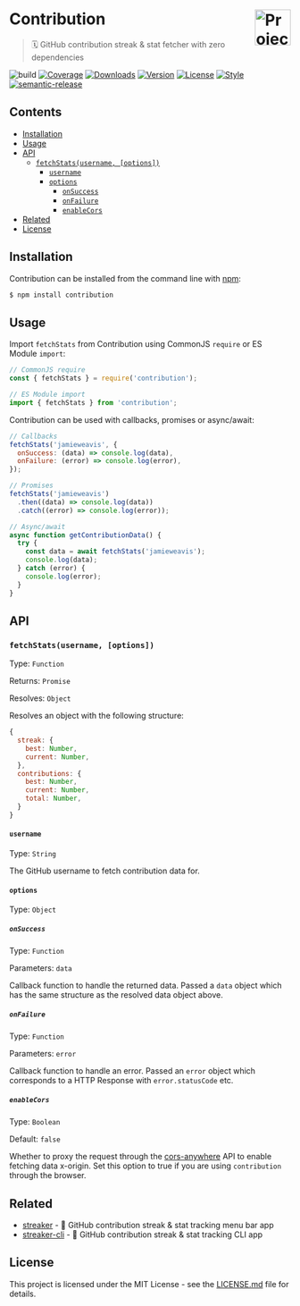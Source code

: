 # Contribution <img src="https://twemoji.maxcdn.com/2/svg/1f4c5.svg" height="64" alt="Project Logo" align="right">

> 🗓 GitHub contribution streak & stat fetcher with zero dependencies

![build](https://github.com/jamieweavis/contribution/workflows/build/badge.svg)
[![Coverage](https://img.shields.io/codecov/c/github/jamieweavis/contribution.svg)](https://codecov.io/gh/jamieweavis/contribution)
[![Downloads](https://img.shields.io/npm/dt/contribution.svg)](https://npmjs.com/package/contribution)
[![Version](https://img.shields.io/npm/v/contribution.svg)](https://github.com/jamieweavis/contribution/releases)
[![License](https://img.shields.io/badge/license-MIT-blue.svg)](https://github.com/jamieweavis/contribution/blob/main/LICENSE.md)
[![Style](https://img.shields.io/badge/code_style-prettier-ff69b4.svg)](https://github.com/prettier/prettier)
[![semantic-release](https://img.shields.io/badge/%20%20%F0%9F%93%A6%F0%9F%9A%80-semantic--release-e10079.svg)](https://github.com/semantic-release/semantic-release)

## Contents

- [Installation](#installation)
- [Usage](#usage)
- [API](#api)
  - [`fetchStats(username, [options])`](#fetchstatsusername-options)
    - [`username`](#username)
    - [`options`](#options)
      - [`onSuccess`](#onsuccess)
      - [`onFailure`](#onfailure)
      - [`enableCors`](#enablecors)
- [Related](#related)
- [License](#license)

## Installation

Contribution can be installed from the command line with [npm](https://www.npmjs.com/):

```sh
$ npm install contribution
```

## Usage

Import `fetchStats` from Contribution using CommonJS `require` or ES Module `import`:

```javascript
// CommonJS require
const { fetchStats } = require('contribution');

// ES Module import
import { fetchStats } from 'contribution';
```

Contribution can be used with callbacks, promises or async/await:

```javascript
// Callbacks
fetchStats('jamieweavis', {
  onSuccess: (data) => console.log(data),
  onFailure: (error) => console.log(error),
});

// Promises
fetchStats('jamieweavis')
  .then((data) => console.log(data))
  .catch((error) => console.log(error));

// Async/await
async function getContributionData() {
  try {
    const data = await fetchStats('jamieweavis');
    console.log(data);
  } catch (error) {
    console.log(error);
  }
}
```

## API

### `fetchStats(username, [options])`

Type: `Function`

Returns: `Promise`

Resolves: `Object`

Resolves an object with the following structure:

```javascript
{
  streak: {
    best: Number,
    current: Number,
  },
  contributions: {
    best: Number,
    current: Number,
    total: Number,
  }
}
```

#### `username`

Type: `String`

The GitHub username to fetch contribution data for.

#### `options`

Type: `Object`

##### `onSuccess`

Type: `Function`

Parameters: `data`

Callback function to handle the returned data. Passed a `data` object which has the same structure as the resolved data object above.

##### `onFailure`

Type: `Function`

Parameters: `error`

Callback function to handle an error. Passed an `error` object which corresponds to a HTTP Response with `error.statusCode` etc.

##### `enableCors`

Type: `Boolean`

Default: `false`

Whether to proxy the request through the [cors-anywhere](https://github.com/Rob--W/cors-anywhere) API to enable fetching data x-origin. Set this option to true if you are using `contribution` through the browser.

## Related

- [streaker](https://github.com/jamieweavis/streaker) - 🐙 GitHub contribution streak & stat tracking menu bar app
- [streaker-cli](https://github.com/jamieweavis/streaker-cli) - 🐙 GitHub contribution streak & stat tracking CLI app

## License

This project is licensed under the MIT License - see the [LICENSE.md](LICENSE.md) file for details.
